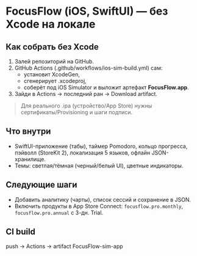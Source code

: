 # FocusFlow (iOS, SwiftUI) — без Xcode на локале

## Как собрать без Xcode
1) Залей репозиторий на GitHub.
2) GitHub Actions (.github/workflows/ios-sim-build.yml) сам:
   - установит XcodeGen,
   - сгенерирует .xcodeproj,
   - соберёт под iOS Simulator и выложит артефакт **FocusFlow.app**.
3) Зайди в Actions → последний ран → Download artifact.

> Для реального .ipa (устройство/App Store) нужны сертификаты/Provisioning и шаги подписи.

## Что внутри
- SwiftUI-приложение (табы), таймер Pomodoro, кольцо прогресса, пэйволл (StoreKit 2), локализация 5 языков, офлайн JSON-хранилище.
- Темы: светлая/тёмная (черный/белый UI), цветные индикаторы.

## Следующие шаги
- Добавить аналитику (чарты), список сессий и сохранение в JSON.
- Включить продукты в App Store Connect: `focusflow.pro.monthly`, `focusflow.pro.annual` с 3-дн. Trial.

## CI build
push → Actions → artifact FocusFlow-sim-app